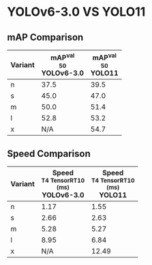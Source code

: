 ---
---

# YOLOv6-3.0 VS YOLO11

## mAP Comparison

| **Variant** | <center><span style='width: 400px;'>**mAP<sup>val<br>50**<br>**YOLOv6-3.0**</span></center> | <center><span style='width: 400px;'>**mAP<sup>val<br>50**<br>**YOLO11**</span></center> |
| ----------- | ------------------------------------------------------------------------------------------- | --------------------------------------------------------------------------------------- |
| n           | 37.5                                                                                        | 39.5                                                                                    |
| s           | 45.0                                                                                        | 47.0                                                                                    |
| m           | 50.0                                                                                        | 51.4                                                                                    |
| l           | 52.8                                                                                        | 53.2                                                                                    |
| x           | N/A                                                                                         | 54.7                                                                                    |

## Speed Comparison

| **Variant** | <center><span style='width: 200px;'>**Speed**<br><sup>T4 TensorRT10<br>(ms)</sup><br>**YOLOv6-3.0**</span></center> | <center><span style='width: 200px;'>**Speed**<br><sup>T4 TensorRT10<br>(ms)</sup><br>**YOLO11**</span></center> |
| ----------- | ------------------------------------------------------------------------------------------------------------------- | --------------------------------------------------------------------------------------------------------------- |
| n           | 1.17                                                                                                                | 1.55                                                                                                            |
| s           | 2.66                                                                                                                | 2.63                                                                                                            |
| m           | 5.28                                                                                                                | 5.27                                                                                                            |
| l           | 8.95                                                                                                                | 6.84                                                                                                            |
| x           | N/A                                                                                                                 | 12.49                                                                                                           |

